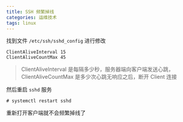 ```yaml
---
title: SSH 频繁掉线
categories: 运维技术
tags: linux
---
```


找到文件 `/etc/ssh/sshd_config` 进行修改

```
ClientAliveInterval 15
ClientAliveCountMax 45
```

<!-- more -->

> ClientAliveInterval 是每隔多少秒，服务器端向客户端发送心跳，ClientAliveCountMax 是多少次心跳无响应之后，断开 Client 连接

然后重启 `sshd` 服务

```shell
# systemctl restart sshd
```

重新打开客户端就不会频繁掉线了
